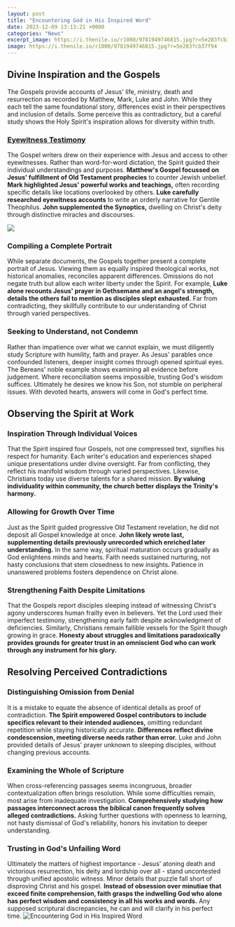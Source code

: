 ```yaml
---
layout: post
title: "Encountering God in His Inspired Word"
date: 2023-12-09 13:13:21 +0000
categories: "News"
excerpt_image: https://i.thenile.io/r1000/9781949746815.jpg?r=5e283fcb37f94
image: https://i.thenile.io/r1000/9781949746815.jpg?r=5e283fcb37f94
---
```


## Divine Inspiration and the Gospels 
The Gospels provide accounts of Jesus' life, ministry, death and resurrection as recorded by Matthew, Mark, Luke and John. While they each tell the same foundational story, differences exist in their perspectives and inclusion of details. Some perceive this as contradictory, but a careful study shows the Holy Spirit's inspiration allows for diversity within truth.
### [Eyewitness Testimony](https://store.fi.io.vn/collection/dog-lover)
The Gospel writers drew on their experience with Jesus and access to other eyewitnesses. Rather than word-for-word dictation, the Spirit guided their individual understandings and purposes. **Matthew's Gospel focussed on Jesus' fulfillment of Old Testament prophecies** to counter Jewish unbelief. **Mark highlighted Jesus' powerful works and teachings,** often recording specific details like locations overlooked by others. **Luke carefully researched eyewitness accounts** to write an orderly narrative for Gentile Theophilus. **John supplemented the Synoptics,** dwelling on Christ's deity through distinctive miracles and discourses.

![](http://www.mtnside.org/wp-content/uploads/2017/03/2-Timothy-3-16-The-Word-of-God-IS-inspired_edited-1.jpg)
### Compiling a Complete Portrait 
While separate documents, the Gospels together present a complete portrait of Jesus. Viewing them as equally inspired theological works, not historical anomalies, reconciles apparent differences. Omissions do not negate truth but allow each writer liberty under the Spirit. For example, **Luke alone recounts Jesus' prayer in Gethsemane and an angel's strength, details the others fail to mention as disciples slept exhausted.** Far from contradicting, they skillfully contribute to our understanding of Christ through varied perspectives. 
### Seeking to Understand, not Condemn
Rather than impatience over what we cannot explain, we must diligently study Scripture with humility, faith and prayer. As Jesus' parables once confounded listeners, deeper insight comes through opened spiritual eyes. The Bereans' noble example shows examining all evidence before judgement. Where reconciliation seems impossible, trusting God's wisdom suffices. Ultimately he desires we know his Son, not stumble on peripheral issues. With devoted hearts, answers will come in God's perfect time. 
## Observing the Spirit at Work
### Inspiration Through Individual Voices
That the Spirit inspired four Gospels, not one compressed text, signifies his respect for humanity. Each writer's education and experiences shaped unique presentations under divine oversight. Far from conflicting, they reflect his manifold wisdom through varied perspectives. Likewise, Christians today use diverse talents for a shared mission. **By valuing individuality within community, the church better displays the Trinity's harmony.**
### Allowing for Growth Over Time  
Just as the Spirit guided progressive Old Testament revelation, he did not deposit all Gospel knowledge at once. **John likely wrote last, supplementing details previously unrecorded which enriched later understanding.** In the same way, spiritual maturation occurs gradually as God enlightens minds and hearts. Faith needs sustained nurturing, not hasty conclusions that stem closedness to new insights. Patience in unanswered problems fosters dependence on Christ alone.
### Strengthening Faith Despite Limitations
That the Gospels report disciples sleeping instead of witnessing Christ's agony underscores human frailty even in believers. Yet the Lord used their imperfect testimony, strengthening early faith despite acknowledgment of deficiencies. Similarly, Christians remain fallible vessels for the Spirit though growing in grace. **Honesty about struggles and limitations paradoxically provides grounds for greater trust in an omniscient God who can work through any instrument for his glory.**
## Resolving Perceived Contradictions
### Distinguishing Omission from Denial  
It is a mistake to equate the absence of identical details as proof of contradiction. **The Spirit empowered Gospel contributors to include specifics relevant to their intended audiences,** omitting redundant repetition while staying historically accurate. **Differences reflect divine condescension, meeting diverse needs rather than error.** Luke and John provided details of Jesus' prayer unknown to sleeping disciples, without changing previous accounts. 
### Examining the Whole of Scripture
When cross-referencing passages seems incongruous, broader contextualization often brings resolution. While some difficulties remain, most arise from inadequate investigation. **Comprehensively studying how passages interconnect across the biblical canon frequently solves alleged contradictions.** Asking further questions with openness to learning, not hasty dismissal of God's reliability, honors his invitation to deeper understanding.  
### Trusting in God's Unfailing Word
Ultimately the matters of highest importance - Jesus' atoning death and victorious resurrection, his deity and lordship over all - stand uncontested through unified apostolic witness. Minor details that puzzle fall short of disproving Christ and his gospel. **Instead of obsession over minutiae that exceed finite comprehension, faith grasps the indwelling God who alone has perfect wisdom and consistency in all his works and words.** Any supposed scriptural discrepancies, he can and will clarify in his perfect time.
![Encountering God in His Inspired Word](https://i.thenile.io/r1000/9781949746815.jpg?r=5e283fcb37f94)